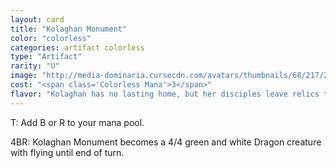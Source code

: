 ```yaml
---
layout: card
title: "Kolaghan Monument"
color: "colorless"
categories: artifact colorless
type: "Artifact"
rarity: "U"
image: "http://media-dominaria.cursecdn.com/avatars/thumbnails/68/217/200/283/635616656791953080.png"
cost: "<span class='Colorless Mana'>3</span>"
flavor: "Kolaghan has no lasting home, but her disciples leave relics to mark her conquests."
---
```


<span class="tip mana-icon mana-t" title="Tap">T</span>: Add <span class="tip mana-icon mana-black" title="1 Black Mana">B</span> or <span class="tip mana-icon mana-red" title="1 Red Mana">R</span> to your mana pool.

<span class="tip mana-icon mana-colorless-04" title="4 Colorless Mana">4</span><span class="tip mana-icon mana-black" title="1 Black Mana">B</span><span class="tip mana-icon mana-red" title="1 Red Mana">R</span>: Kolaghan Monument becomes a 4/4 green and white Dragon creature with flying until end of turn.
